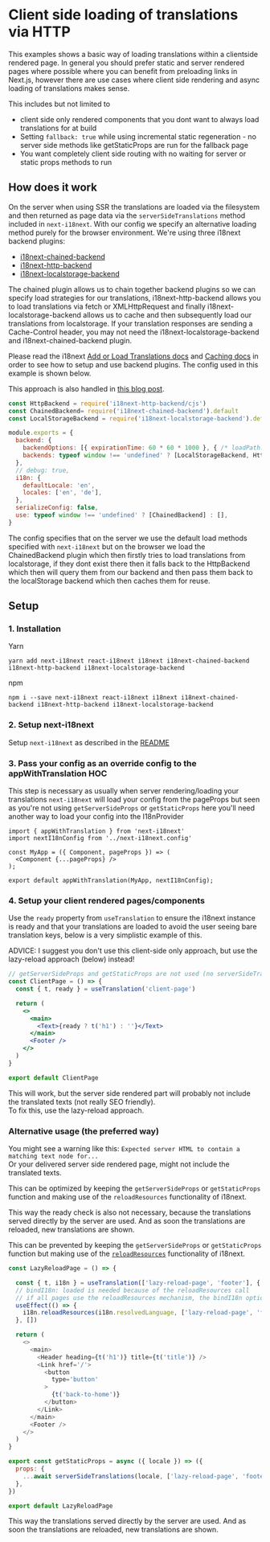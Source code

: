 # Client side loading of translations via HTTP

This examples shows a basic way of loading translations within a clientside rendered page. In general you should prefer static and server rendered pages where possible where you can benefit from preloading links in Next.js, however there are use cases where client side rendering and async loading of translations makes sense.

This includes but not limited to
* client side only rendered components that you dont want to always load translations for at build
* Setting `fallback: true` while using incremental static regeneration - no server side methods like getStaticProps are run for the fallback page
* You want completely client side routing with no waiting for server or static props methods to run

## How does it work

On the server when using SSR the translations are loaded via the filesystem and then returned as page data via the `serverSideTranslations` method included in `next-i18next`. With our config we specify an alternative loading method purely for the browser environment. We're using three i18next backend plugins:
* [i18next-chained-backend](https://github.com/i18next/i18next-chained-backend)
* [i18next-http-backend](https://github.com/i18next/i18next-http-backend)
* [i18next-localstorage-backend](https://github.com/i18next/i18next-localstorage-backend)

The chained plugin allows us to chain together backend plugins so we can specify load strategies for our translations, i18next-http-backend allows you to load translations via fetch or XMLHttpRequest and finally i18next-localstorage-backend allows us to cache and then subsequently load our translations from localstorage. If your translation responses are sending a Cache-Control header, you may not need the i18next-localstorage-backend and i18next-chained-backend plugin.

Please read the i18next [Add or Load Translations docs](https://www.i18next.com/how-to/add-or-load-translations) and [Caching docs](https://www.i18next.com/how-to/caching) in order to see how to setup and use backend plugins. The config used in this example is shown below.

This approach is also handled in [this blog post](https://locize.com/blog/next-i18next/).

```js
const HttpBackend = require('i18next-http-backend/cjs')
const ChainedBackend= require('i18next-chained-backend').default
const LocalStorageBackend = require('i18next-localstorage-backend').default

module.exports = {
  backend: {
    backendOptions: [{ expirationTime: 60 * 60 * 1000 }, { /* loadPath: 'https:// somewhere else' */ }], // 1 hour
    backends: typeof window !== 'undefined' ? [LocalStorageBackend, HttpBackend]: [],
  },
  // debug: true,
  i18n: {
    defaultLocale: 'en',
    locales: ['en', 'de'],
  },
  serializeConfig: false,
  use: typeof window !== 'undefined' ? [ChainedBackend] : [],
}
```

The config specifies that on the server we use the default load methods specified with `next-i18next` but on the browser we load the ChainedBackend plugin which then firstly tries to load translations from localstorage, if they dont exist there then it falls back to the HttpBackend which then will query them from our backend and then pass them back to the localStorage backend which then caches them for reuse.

## Setup

### 1. Installation

Yarn
```
yarn add next-i18next react-i18next i18next i18next-chained-backend i18next-http-backend i18next-localstorage-backend
```

npm
```
npm i --save next-i18next react-i18next i18next i18next-chained-backend i18next-http-backend i18next-localstorage-backend
```

### 2. Setup next-i18next

Setup `next-i18next` as described in the [README](https://github.com/i18next/next-i18next/blob/master/README.md#2-translation-content)

### 3. Pass your config as an override config to the appWithTranslation HOC

This step is necessary as usually when server rendering/loading your translations `next-i18next` will load your config from the pageProps but seen as you're not using `getServerSideProps` or `getStaticProps` here you'll need another way to load your config into the I18nProvider

```tsx
import { appWithTranslation } from 'next-i18next'
import nextI18nConfig from '../next-i18next.config'

const MyApp = ({ Component, pageProps }) => (
  <Component {...pageProps} />
);

export default appWithTranslation(MyApp, nextI18nConfig);
```

### 4. Setup your client rendered pages/components

Use the `ready` property from `useTranslation` to ensure the i18next instance is ready and that your translations are loaded to avoid the user seeing bare translation keys, below is a very simplistic example of this.

ADVICE: I suggest you don't use this client-side only approach, but use the lazy-reload approach (below) instead!

```jsx
// getServerSideProps and getStaticProps are not used (no serverSideTranslations method)
const ClientPage = () => {
  const { t, ready } = useTranslation('client-page')

  return (
    <>
      <main>
        <Text>{ready ? t('h1') : ''}</Text>
      </main>
      <Footer />
    </>
  )
}

export default ClientPage
```

This will work, but the server side rendered part will probably not include the translated texts (not really SEO friendly).
<br />
To fix this, use the lazy-reload approach.

### Alternative usage (the preferred way)

You might see a warning like this: `Expected server HTML to contain a matching text node for...`
<br />
Or your delivered server side rendered page, might not include the translated texts.

This can be optimized by keeping the `getServerSideProps` or `getStaticProps` function and making use of the `reloadResources` functionality of i18next.

This way the ready check is also not necessary, because the translations served directly by the server are used. And as soon the translations are reloaded, new translations are shown.

This can be prevented by keeping the `getServerSideProps` or `getStaticProps` function but making use of the [`reloadResources`](https://www.i18next.com/overview/api#reloadresources) functionality of i18next.


```javascript
const LazyReloadPage = () => {

  const { t, i18n } = useTranslation(['lazy-reload-page', 'footer'], { bindI18n: 'languageChanged loaded' })
  // bindI18n: loaded is needed because of the reloadResources call
  // if all pages use the reloadResources mechanism, the bindI18n option can also be defined in next-i18next.config.js
  useEffect(() => {
    i18n.reloadResources(i18n.resolvedLanguage, ['lazy-reload-page', 'footer'])
  }, [])

  return (
    <>
      <main>
        <Header heading={t('h1')} title={t('title')} />
        <Link href='/'>
          <button
            type='button'
          >
            {t('back-to-home')}
          </button>
        </Link>
      </main>
      <Footer />
    </>
  )
}

export const getStaticProps = async ({ locale }) => ({
  props: {
    ...await serverSideTranslations(locale, ['lazy-reload-page', 'footer']),
  },
})

export default LazyReloadPage
```

This way the translations served directly by the server are used. And as soon the translations are reloaded, new translations are shown.
